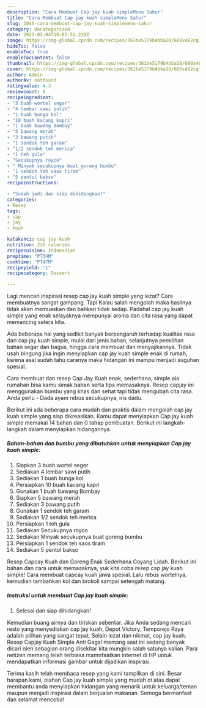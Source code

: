 ```yaml
---
description: "Cara Membuat Cap jay kuah simpleMenu Sahur"
title: "Cara Membuat Cap jay kuah simpleMenu Sahur"
slug: 1846-cara-membuat-cap-jay-kuah-simplemenu-sahur
category: Uncategorized
date: 2023-02-04T18:02:51.219Z
image: https://img-global.cpcdn.com/recipes/361be5179b4bba20/680x482cq70/cap-jay-kuah-simple-foto-resep-utama.jpg
hideToc: false
enableToc: true
enableTocContent: false
thumbnail: https://img-global.cpcdn.com/recipes/361be5179b4bba20/680x482cq70/cap-jay-kuah-simple-foto-resep-utama.jpg
cover: https://img-global.cpcdn.com/recipes/361be5179b4bba20/680x482cq70/cap-jay-kuah-simple-foto-resep-utama.jpg
author: Admin
authorAv: notfound
ratingvalue: 4.3
reviewcount: 6
recipeingredient:
- "3 buah wortel seger"
- "4 lembar sawi putih"
- "1 buah bunga kol"
- "10 buah kacang kapri"
- "1 buah bawang Bombay"
- "5 bawang merah"
- "3 bawang putih"
- "1 sendok teh garam"
- "1/2 sendok teh merica"
- "1 teh gula"
- "Secukupnya royco"
- " Minyak secukupnya buat goreng bumbu"
- "1 sendok teh saos tiram"
- "5 pentol bakso"
recipeinstructions:

- "Sudah jadi dan siap dihidangkan!"
categories:
- Resep
tags:
- cap
- jay
- kuah

katakunci: cap jay kuah 
nutrition: 236 calories
recipecuisine: Indonesian
preptime: "PT34M"
cooktime: "PT47M"
recipeyield: "1"
recipecategory: Dessert

---
```



Lagi mencari inspirasi resep cap jay kuah simple yang lezat? Cara membuatnya sangat gampang. Tapi Kalau salah mengolah maka hasilnya tidak akan memuaskan dan bahkan tidak sedap. Padahal cap jay kuah simple yang enak selayaknya mempunyai aroma dan cita rasa yang dapat memancing selera kita.


Ada beberapa hal yang sedikit banyak berpengaruh terhadap kualitas rasa dari cap jay kuah simple, mulai dari jenis bahan, selanjutnya pemilihan bahan segar dan bagus, hingga cara membuat dan menyajikannya. Tidak usah bingung jika ingin menyiapkan cap jay kuah simple enak di rumah, karena asal sudah tahu caranya maka hidangan ini mampu menjadi suguhan spesial.

Cara membuat dan resep Cap Jay Kuah enak, sederhana, simple ala rumahan bisa kamu simak bahan serta tips memasaknya. Resep capjay ini menggunakan bumbu yang khas dan sehat tapi tidak mengubah cita rasa. Anda perlu - Dada ayam rebus secukupnya, iris dadu.


Berikut ini ada beberapa cara mudah dan praktis dalam mengolah cap jay kuah simple yang siap dikreasikan. Kamu dapat menyiapkan Cap jay kuah simple memakai 14 bahan dan 0 tahap pembuatan. Berikut ini langkah-langkah dalam menyiapkan hidangannya.

<!--inarticleads1-->

##### Bahan-bahan dan bumbu yang dibutuhkan untuk menyiapkan Cap jay kuah simple:

1. Siapkan 3 buah wortel seger
1. Sediakan 4 lembar sawi putih
1. Sediakan 1 buah bunga kol
1. Persiapkan 10 buah kacang kapri
1. Gunakan 1 buah bawang Bombay
1. Siapkan 5 bawang merah
1. Sediakan 3 bawang putih
1. Gunakan 1 sendok teh garam
1. Sediakan 1/2 sendok teh merica
1. Persiapkan 1 teh gula
1. Sediakan Secukupnya royco
1. Sediakan  Minyak secukupnya buat goreng bumbu
1. Persiapkan 1 sendok teh saos tiram
1. Sediakan 5 pentol bakso


Resep Capcay Kuah dan Goreng Enak Sederhana Goyang Lidah. Berikut ini bahan dan cara untuk memasaknya, yuk kita coba resep cap jay kuah simple! Cara membuat capcay kuah jawa spesial. Lalu rebus wortelnya, kemudian tambahkan kol dan brokoli sampai setengah matang. 

<!--inarticleads2-->

##### Instruksi untuk membuat Cap jay kuah simple:


1. Selesai dan siap dihidangkan!

Kemudian buang airnya dan tiriskan sebentar. Jika Anda sedang mencari resto yang menyediakan cap jay kuah, Depot Victory, Temporejo Raya adalah pilihan yang sangat tepat. Selain lezat dan nikmat, cap jay kuah. Resep Capjay Kuah Simple Anti Gagal memang saat ini sedang banyak dicari oleh sebagian orang disekitar kita mungkin salah satunya kalian. Para netizen memang telah terbiasa mamnfaatkan internet di HP untuk mendapatkan informasi gambar untuk dijadikan inspirasi. 

Terima kasih telah membaca resep yang kami tampilkan di sini. Besar harapan kami, olahan Cap jay kuah simple yang mudah di atas dapat membantu anda menyiapkan hidangan yang menarik untuk keluarga/teman maupun menjadi inspirasi dalam berjualan makanan. Semoga bermanfaat dan selamat mencoba!
